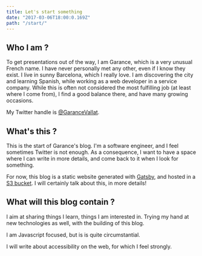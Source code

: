 ```yaml
---
title: Let's start something
date: "2017-03-06T18:00:0.169Z"
path: "/start/"
---
```


## Who I am ?

To get presentations out of the way, I am Garance, which is a very unusual French name.
I have never personally met any other, even if I know they exist. I live in sunny Barcelona, which I really love. I am discovering the city and learning Spanish, while working as a web developer in a service company. While this is often not considered the most fulfilling job (at least where I come from), I find a good balance there, and have many growing occasions.

My Twitter handle is [@GaranceVallat](http://twitter.com/garancevallat).

## What's this ?

This is the start of Garance's blog.
I'm a software engineer, and I feel sometimes Twitter is not enough. As a consequence, I want to have a space where I can write in more details, and come back to it when I look for something.

For now, this blog is a static website generated with [Gatsby](https://github.com/gatsbyjs/gatsby), and hosted in a [S3 bucket](http://docs.aws.amazon.com/AmazonS3/latest/dev/UsingBucket.html). I will certainly talk about this, in more details!

## What will this blog contain ?

I aim at sharing things I learn, things I am interested in. Trying my hand at new technologies as well, with the building of this blog.

I am Javascript focused, but is is quite circumstantial.

I will write about accessibility on the web, for which I feel strongly.  


